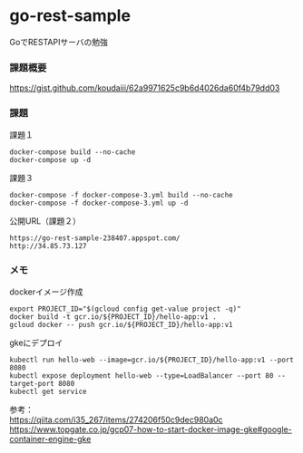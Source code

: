 # go-rest-sample
GoでRESTAPIサーバの勉強

### 課題概要
https://gist.github.com/koudaiii/62a9971625c9b6d4026da60f4b79dd03


### 課題
課題１
```
docker-compose build --no-cache  
docker-compose up -d  
```

課題３
```
docker-compose -f docker-compose-3.yml build --no-cache  
docker-compose -f docker-compose-3.yml up -d  
```

公開URL（課題２）
```
https://go-rest-sample-238407.appspot.com/
http://34.85.73.127
```

### メモ
dockerイメージ作成
```
export PROJECT_ID="$(gcloud config get-value project -q)"
docker build -t gcr.io/${PROJECT_ID}/hello-app:v1 .
gcloud docker -- push gcr.io/${PROJECT_ID}/hello-app:v1
```
gkeにデプロイ
```
kubectl run hello-web --image=gcr.io/${PROJECT_ID}/hello-app:v1 --port 8080
kubectl expose deployment hello-web --type=LoadBalancer --port 80 --target-port 8080
kubectl get service
```

参考：  
https://qiita.com/i35_267/items/274206f50c9dec980a0c  
https://www.topgate.co.jp/gcp07-how-to-start-docker-image-gke#google-container-engine-gke  

